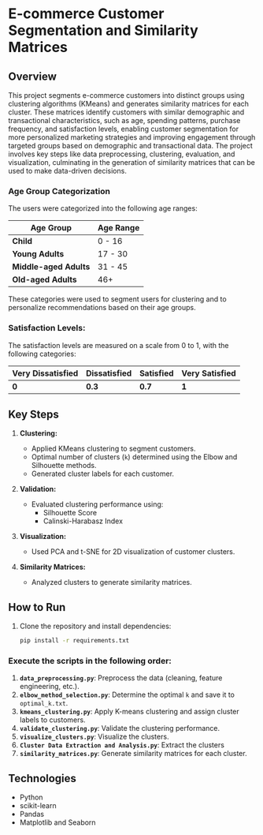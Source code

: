 # E-commerce Customer Segmentation and Similarity Matrices

## Overview
This project segments e-commerce customers into distinct groups using clustering algorithms (KMeans) and generates similarity matrices for each cluster. These matrices identify customers with similar demographic and transactional characteristics, such as age, spending patterns, purchase frequency, and satisfaction levels, enabling customer segmentation for more personalized marketing strategies and improving engagement through targeted groups based on demographic and transactional data. The project involves key steps like data preprocessing, clustering, evaluation, and visualization, culminating in the generation of similarity matrices that can be used to make data-driven decisions.


### Age Group Categorization
The users were categorized into the following age ranges:

| Age Group             | Age Range |
|-----------------------|-----------|
| **Child**             | 0 - 16    |
| **Young Adults**      | 17 - 30   |
| **Middle-aged Adults**| 31 - 45   |
| **Old-aged Adults**   | 46+       |



These categories were used to segment users for clustering and to personalize recommendations based on their age groups.

### Satisfaction Levels:
The satisfaction levels are measured on a scale from 0 to 1, with the following categories:

| **Very Dissatisfied** | **Dissatisfied** | **Satisfied** | **Very Satisfied** |
|-----------------------|------------------|---------------|--------------------|
| **0**                 | **0.3**          | **0.7**       | **1**              |


## Key Steps
1. **Clustering:**
   - Applied KMeans clustering to segment customers.
   - Optimal number of clusters (`k`) determined using the Elbow and Silhouette methods.
   - Generated cluster labels for each customer.
   
2. **Validation:**
   - Evaluated clustering performance using:
     - Silhouette Score
     - Calinski-Harabasz Index

3. **Visualization:**
   - Used PCA and t-SNE for 2D visualization of customer clusters.

4. **Similarity Matrices:**
   - Analyzed clusters to generate similarity matrices.

## How to Run
1. Clone the repository and install dependencies:
   ```bash
   pip install -r requirements.txt
   
### Execute the scripts in the following order:

1. **`data_preprocessing.py`**: Preprocess the data (cleaning, feature engineering, etc.).
2. **`elbow_method_selection.py`**: Determine the optimal `k` and save it to `optimal_k.txt`.
3. **`kmeans_clustering.py`**: Apply K-means clustering and assign cluster labels to customers.
4. **`validate_clustering.py`**: Validate the clustering performance.
5. **`visualize_clusters.py`**: Visualize the clusters.
6. **`Cluster Data Extraction and Analysis.py`**: Extract the clusters
7. **`similarity_matrices.py`**: Generate similarity matrices for each cluster.


## Technologies

- Python
- scikit-learn
- Pandas
- Matplotlib and Seaborn
